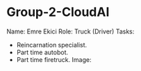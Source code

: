 # Group-2-CloudAI

Name: Emre Ekici
Role: Truck (Driver)
Tasks:
  - Reincarnation specialist.
  - Part time autobot.
  - Part time firetruck.
Image:
